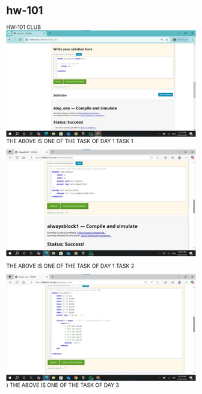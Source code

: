 # hw-101
HW-101 CLUB
![IMAGE ALT](https://github.com/SankaraSubramanian1012/hw-101/blob/8a780b9f3134538a129a2790fe3fb8c164666b14/TASK%20-%201/WhatsApp%20Image%202025-02-20%20at%2010.28.11_fc30c242.jpg)
THE ABOVE IS ONE OF THE TASK OF DAY 1 TASK 1



![IMAGE ALT](https://github.com/SankaraSubramanian1012/hw-101/blob/main/TASK%202/WhatsApp%20Image%202025-02-20%20at%2021.02.14_b4a8c4c1.jpg)

THE ABOVE IS ONE OF THE TASK OF DAY 1 TASK 2

![IMAGE ALT](https://github.com/SankaraSubramanian1012/hw-101/blob/main/TASK%203/WhatsApp%20Image%202025-02-22%20at%2008.38.27_0e6b9dfe.jpg))
THE ABOVE IS ONE OF THE TASK OF DAY 3
